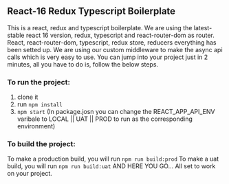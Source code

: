 ## React-16 Redux Typescript Boilerplate
This is a react, redux and typescript boilerplate. We are using the latest-stable react 16 version, redux, typescript and react-router-dom as router. 
React, react-router-dom, typescript, redux store, reducers everything has been setted up. We are using our custom middleware 
to make the async api calls which is very easy to use. 
You can jump into your project just in 2 minutes, all you have to do is, follow the below steps. 

### To run the project: 
1. clone it
2. run `npm install`
3. `npm start` (In package.josn you can change the REACT_APP_API_ENV varibale to LOCAL || UAT || PROD to run as the corresponding environment)

### To build the project:
To make a production build, you will run `npm run build:prod`
To make a uat build, you will run `npm run build:uat`
AND HERE YOU GO... All set to work on your project.
